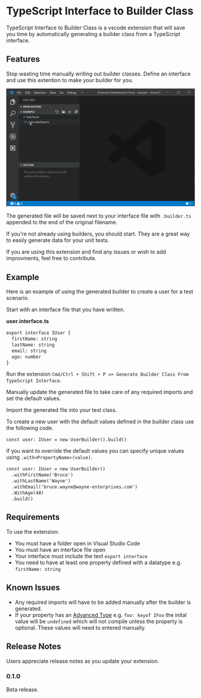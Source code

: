 # TypeScript Interface to Builder Class

TypeScript Interface to Builder Class is a vscode extension that will save you time by automatically generating a builder class from a TypeScript interface.

## Features

Stop wasting time manually writing out builder classes. Define an interface and use this extention to make your builder for you.

![Example](images/example.gif)

The generated file will be saved next to your interface file with `.builder.ts` appended to the end of the original filename.

If you're not already using builders, you should start. They are a great way to easily generate data for your unit tests.

If you are using this extension and find any issues or wish to add improvments, feel free to contribute.

## Example

Here is an example of using the generated builder to create a user for a test scenario.

Start with an interface file that you have written.

**user.interface.ts**
```
export interface IUser {
  firstName: string
  lastName: string
  email: string
  age: number
}
```

Run the extension `Cmd/Ctrl + Shift + P => Generate Builder Class From TypeScript Interface`.

Manually update the generated file to take care of any required imports and set the default values.

Import the generated file into your test class.

To create a new user with the default values defined in the builder class use the following code.

```
const user: IUser = new UserBuilder().build()
```

If you want to override the default values you can specify unique values using `.with<PropertyName>(value)`.

```
const user: IUser = new UserBuilder()
  .withFirstName('Bruce')
  .withLastName('Wayne')
  .withEmail('bruce.wayne@wayne-enterprises.com')
  .WithAge(48)
  .build()
```

## Requirements

To use the extension:
* You must have a folder open in Visual Studio Code
* You must have an interface file open
* Your interface must include the text `export interface`
* You need to have at least one property defined with a datatype e.g. `firstName: string`

## Known Issues

* Any required imports will have to be added manually after the builder is generated.
* If your property has an [Advanced Type](https://www.typescriptlang.org/docs/handbook/advanced-types.html) e.g. `foo: keyof IFoo` the inital value will be `undefined` which will not compile unless the property is optional. These values will need to entered manually.

## Release Notes

Users appreciate release notes as you update your extension.

### 0.1.0

Beta release.
